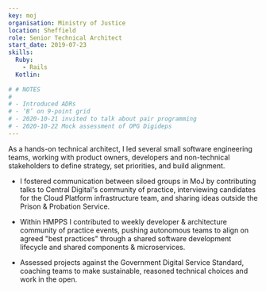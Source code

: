 ```yaml
---
key: moj
organisation: Ministry of Justice
location: Sheffield
role: Senior Technical Architect
start_date: 2019-07-23
skills:
  Ruby:
    - Rails
  Kotlin:
  
# # NOTES
#
# - Introduced ADRs
# - ‘B’ on 9-point grid 
# - 2020-10-21 invited to talk about pair programming
# - 2020-10-22 Mock assessment of OPG Digideps
---
```

As a hands-on technical architect, I led several small software engineering teams, working with product owners, developers and non-technical stakeholders to define strategy, set priorities, and build alignment.

- I fostered communication between siloed groups in MoJ by contributing talks to Central Digital's community of practice, interviewing candidates for the Cloud Platform infrastructure team, and sharing ideas outside the Prison & Probation Service.

- Within HMPPS I contributed to weekly developer & architecture community of practice events, pushing autonomous teams to align on agreed "best practices" through a shared software development lifecycle and shared components & microservices.

- Assessed projects against the Government Digital Service Standard, coaching teams to make sustainable, reasoned technical choices and work in the open.

